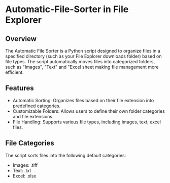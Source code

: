 # Automatic-File-Sorter in File Explorer
## Overview
The Automatic File Sorter is a Python script designed to organize files in a specified directory (such as your File Explorer downloads folder) based on file types. The script automatically moves files into categorized folders, such as "Images", "Text" and "Excel sheet making file management more efficient.

## Features
- Automatic Sorting: Organizes files based on their file extension into predefined categories.
- Customizable Folders: Allows users to define their own folder categories and file extensions.
- File Handling: Supports various file types, including images, text, excel files.

## File Categories
The script sorts files into the following default categories:

- Images: .tiff
- Text: .txt
- Excel: .xlsx
